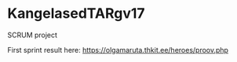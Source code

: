 # KangelasedTARgv17
SCRUM project

First sprint result here:
https://olgamaruta.thkit.ee/heroes/proov.php

